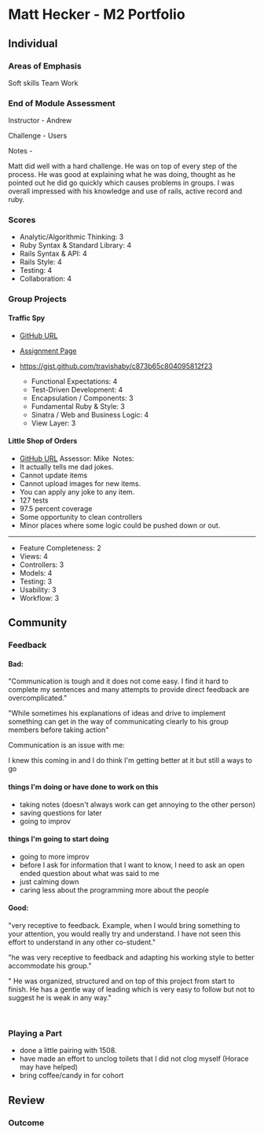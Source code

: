# Matt Hecker - M2 Portfolio

## Individual

### Areas of Emphasis

Soft skills Team Work

### End of Module Assessment
Instructor - Andrew

Challenge - Users

Notes -

Matt did well with a hard challenge. He was on top of every step of the process. He was good at explaining what he was doing, thought as he pointed out he did go quickly which causes problems in groups. I was overall impressed with his knowledge and use of rails, active record and ruby.


### Scores

 * Analytic/Algorithmic Thinking: 3
 * Ruby Syntax & Standard Library: 4
 * Rails Syntax & API: 4
 * Rails Style: 4
 * Testing: 4
 * Collaboration: 4

### Group Projects

#### Traffic Spy
 * [GitHub URL](https://github.com/HoffsMH/traffic_spy)
 * [Assignment Page](http://tutorials.jumpstartlab.com/projects/traffic_spy.html)
 * https://gist.github.com/travishaby/c873b65c804095812f23

      * Functional Expectations: 4
      * Test-Driven Development: 4
      * Encapsulation / Components: 3
      * Fundamental Ruby & Style: 3
      * Sinatra / Web and Business Logic: 4
      * View Layer: 3


#### Little Shop of Orders
   * [GitHub URL](https://github.com/HoffsMH/dad_jokes_for_days)
   Assessor: Mike
   ​
   Notes:
   ​
   * It actually tells me dad jokes.
   * Cannot update items
   * Cannot upload images for new items.
   * You can apply any joke to any item.
   * 127 tests
   * 97.5 percent coverage
   * Some opportunity to clean controllers
   * Minor places where some logic could be pushed down or out.

---
   * Feature Completeness: ​2
   * Views: 4
   * Controllers: 3
   * Models: 4
   * Testing: 3
   * Usability: 3
   * Workflow: 3

## Community

###  Feedback
#### Bad:
  "Communication is tough and it does not come easy. I find it hard to complete my sentences and many attempts to provide direct feedback are overcomplicated."

 "While sometimes his explanations of ideas and drive to implement something can get in the way of communicating clearly to his group members before taking action"


  Communication is an issue with me:

  I knew this coming in and I do think I'm getting better at it but still a ways to go
#### things I'm doing or have done to work on this
  * taking notes (doesn't always work can get annoying to the other person)
  * saving questions for later
  * going to improv

#### things I'm going to start doing
  * going to more improv
  * before I ask for information that I want to know, I need to ask an open ended question about what was said to me
  * just calming down
  * caring less about the programming more about the people

#### Good:

  "very receptive to feedback. Example, when I would bring something to your attention, you would really try and understand. I have not seen this effort to understand in any other co-student."

  "he was very receptive to feedback and adapting his working style to better accommodate his group."

  " He was organized, structured and on top of this project from start to finish.  He has a gentle way of leading which is very easy to follow but not to suggest he is weak in any way."

​

### Playing a Part

  * done a little pairing with 1508.
  * have made an effort to unclog toilets that I did not clog myself (Horace may have helped)
  * bring coffee/candy in for cohort

## Review

### Outcome
